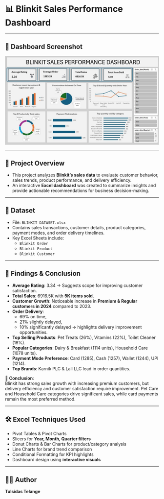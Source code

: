 # 📊 Blinkit Sales Performance Dashboard

---

## 📸 Dashboard Screenshot
![Blinkit_Dashboard.jpg](https://github.com/Stylishaditya/BLINKIT-SALES-PERFORMANCE-DASHBOARD/blob/main/Blinkit%20Dashboard.jpg)

---

## 📌 Project Overview
- This project analyzes **Blinkit’s sales data** to evaluate customer behavior, sales trends, product performance, and delivery efficiency.  
- An interactive **Excel dashboard** was created to summarize insights and provide actionable recommendations for business decision-making.  

---

## 📂 Dataset
- File: `BLINKIT DATASET.xlsx`  
- Contains sales transactions, customer details, product categories, payment modes, and order delivery timelines.  
- Key Excel Sheets include:  
  - `Blinkit Order`  
  - `Blinkit Product`  
  - `Blinkit Customer`   

---

## 🔎 Findings & Conclusion
- **Average Rating**: 3.34 → Suggests scope for improving customer satisfaction.  
- **Total Sales**: 6916.5K with **5K items sold**.  
- **Customer Growth**: Noticeable increase in **Premium & Regular customers in 2024** compared to 2023.  
- **Order Delivery**:  
  - 69% on time,  
  - 21% slightly delayed,  
  - 10% significantly delayed → highlights delivery improvement opportunities.  
- **Top Selling Products**: Pet Treats (26%), Vitamins (22%), Toilet Cleaner (18%).  
- **Popular Categories**: Dairy & Breakfast (1114 units), Household Care (1078 units).  
- **Payment Mode Preference**: Card (1285), Cash (1257), Wallet (1244), UPI (1214).  
- **Top Brands**: Karnik PLC & Lall LLC lead in order quantities.  

📌 **Conclusion**:  
Blinkit has strong sales growth with increasing premium customers, but delivery efficiency and customer satisfaction require improvement. Pet Care and Household Care categories drive significant sales, while card payments remain the most preferred method.  

---

## 🛠 Excel Techniques Used
- Pivot Tables & Pivot Charts  
- Slicers for **Year, Month, Quarter filters**  
- Donut Charts & Bar Charts for product/category analysis  
- Line Charts for brand trend comparison  
- Conditional Formatting for KPI highlights  
- Dashboard design using **interactive visuals**  

---

## 👨‍💻 Author
**Tulsidas Telange**  
